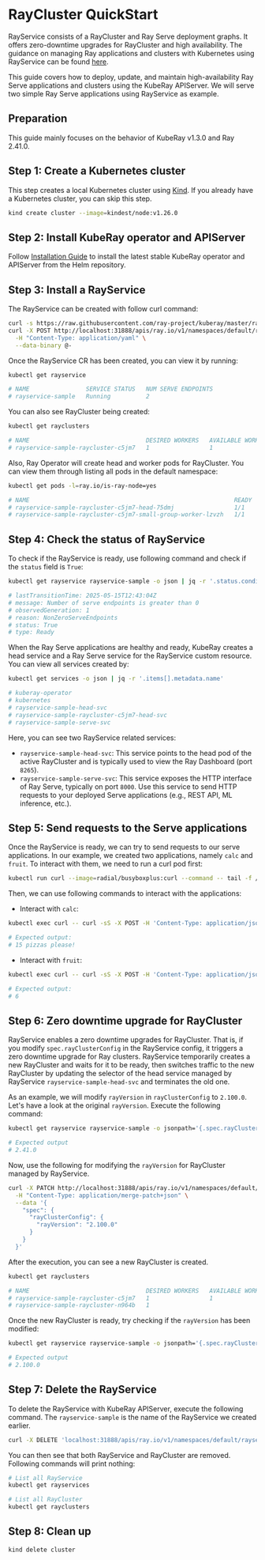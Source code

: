 # RayCluster QuickStart

RayService consists of a RayCluster and Ray Serve deployment graphs. It offers
zero-downtime upgrades for RayCluster and high availability. The guidance on managing Ray
applications and clusters with Kubernetes using RayService can be found
[here](https://docs.ray.io/en/latest/cluster/kubernetes/getting-started/rayservice-quick-start.html).

This guide covers how to deploy, update, and maintain high-availability Ray Serve
applications and clusters using the KubeRay APIServer. We will serve two simple Ray Serve
applications using RayService as example.

## Preparation

This guide mainly focuses on the behavior of KubeRay v1.3.0 and Ray 2.41.0.

## Step 1: Create a Kubernetes cluster

This step creates a local Kubernetes cluster using [Kind](https://kind.sigs.k8s.io/). If you already have a Kubernetes
cluster, you can skip this step.

```sh
kind create cluster --image=kindest/node:v1.26.0
```

## Step 2: Install KubeRay operator and APIServer

Follow [Installation Guide](../Installation.md) to install the latest stable KubeRay operator and APIServer
 from the Helm repository.

## Step 3: Install a RayService

The RayService can be created with follow curl command:

```sh
curl -s https://raw.githubusercontent.com/ray-project/kuberay/master/ray-operator/config/samples/ray-service.sample.yaml | \
curl -X POST http://localhost:31888/apis/ray.io/v1/namespaces/default/rayservices \
  -H "Content-Type: application/yaml" \
  --data-binary @-
```

Once the RayService CR has been created, you can view it by running:

```sh
kubectl get rayservice

# NAME                SERVICE STATUS   NUM SERVE ENDPOINTS
# rayservice-sample   Running          2
```

You can also see RayCluster being created:

```sh
kubectl get rayclusters

# NAME                                 DESIRED WORKERS   AVAILABLE WORKERS   CPUS    MEMORY   GPUS   STATUS   AGE
# rayservice-sample-raycluster-c5jm7   1                 1                   2500m   4Gi      0               99s
```

Also, Ray Operator will create head and worker pods for RayCluster. You can view them through listing all pods in the
default namespace:

```sh
kubectl get pods -l=ray.io/is-ray-node=yes

# NAME                                                          READY   STATUS    RESTARTS   AGE
# rayservice-sample-raycluster-c5jm7-head-75dmj                 1/1     Running   0          4m16s
# rayservice-sample-raycluster-c5jm7-small-group-worker-lzvzh   1/1     Running   0          4m16s
```

## Step 4: Check the status of RayService

To check if the RayService is ready, use following command and check if the `status` field
is `True`:

```sh
kubectl get rayservice rayservice-sample -o json | jq -r '.status.conditions[] | select(.type=="Ready") | to_entries[] | "\(.key): \(.value)"'

# lastTransitionTime: 2025-05-15T12:43:04Z
# message: Number of serve endpoints is greater than 0
# observedGeneration: 1
# reason: NonZeroServeEndpoints
# status: True
# type: Ready
```

When the Ray Serve applications are healthy and ready, KubeRay creates a head service and
a Ray Serve service for the RayService custom resource. You can view all services created
by:

```sh
kubectl get services -o json | jq -r '.items[].metadata.name'

# kuberay-operator
# kubernetes
# rayservice-sample-head-svc
# rayservice-sample-raycluster-c5jm7-head-svc
# rayservice-sample-serve-svc
```

Here, you can see two RayService related services:

- `rayservice-sample-head-svc`:
    This service points to the head pod of the active RayCluster and is typically used to
view the Ray Dashboard (port `8265`).
- `rayservice-sample-serve-svc`:
    This service exposes the HTTP interface of Ray Serve, typically on port `8000`. Use
this service to send HTTP requests to your deployed Serve applications (e.g., REST API, ML
inference, etc.).

## Step 5: Send requests to the Serve applications

Once the RayService is ready, we can try to send requests to our serve applications. In
our example, we created two applications, namely `calc` and `fruit`. To interact with
them, we need to run a curl pod first:

```sh
kubectl run curl --image=radial/busyboxplus:curl --command -- tail -f /dev/null
```

Then, we can use following commands to interact with the applications:

- Interact with `calc`:

```sh
kubectl exec curl -- curl -sS -X POST -H 'Content-Type: application/json' rayservice-sample-serve-svc:8000/calc/ -d '["MUL", 3]'

# Expected output:
# 15 pizzas please!
```

- Interact with `fruit`:

```sh
kubectl exec curl -- curl -sS -X POST -H 'Content-Type: application/json' rayservice-sample-serve-svc:8000/fruit/ -d '["MANGO", 2]'

# Expected output:
# 6
```

## Step 6: Zero downtime upgrade for RayCluster

RayService enables a zero downtime upgrades for RayCluster. That is, if you modify
`spec.rayClusterConfig` in the RayService config, it triggers a zero downtime upgrade for
Ray clusters. RayService temporarily creates a new RayCluster and waits for it to be
ready, then switches traffic to the new RayCluster by updating the selector of the head
service managed by RayService `rayservice-sample-head-svc` and terminates the old one.

As an example, we will modify `rayVersion` in `rayClusterConfig` to `2.100.0`. Let's have
a look at the original `rayVersion`. Execute the following command:

```sh
kubectl get rayservice rayservice-sample -o jsonpath='{.spec.rayClusterConfig.rayVersion}'

# Expected output
# 2.41.0
```

Now, use the following for modifying the `rayVersion` for RayCluster managed by RayService.

```sh
curl -X PATCH http://localhost:31888/apis/ray.io/v1/namespaces/default/rayservices/rayservice-sample \
  -H "Content-Type: application/merge-patch+json" \
  --data '{
    "spec": {
      "rayClusterConfig": {
        "rayVersion": "2.100.0"
      }
    }
  }'
```

After the execution, you can see a new RayCluster is created.

```sh
kubectl get rayclusters

# NAME                                 DESIRED WORKERS   AVAILABLE WORKERS   CPUS    MEMORY   GPUS   STATUS   AGE
# rayservice-sample-raycluster-c5jm7   1                 1                   2500m   4Gi      0      ready    46m
# rayservice-sample-raycluster-n964b   1                                     2500m   4Gi      0               5s
```

Once the new RayCluster is ready, try checking if the `rayVersion` has been modified:

```sh
kubectl get rayservice rayservice-sample -o jsonpath='{.spec.rayClusterConfig.rayVersion}'

# Expected output
# 2.100.0
```

## Step 7: Delete the RayService

To delete the RayService with KubeRay APIServer, execute the following command. The `rayservice-sample` is the name of
the RayService we created earlier.

```sh
curl -X DELETE 'localhost:31888/apis/ray.io/v1/namespaces/default/rayservices/rayservice-sample'
```

You can then see that both RayService and RayCluster are removed. Following commands will
print nothing:

```sh
# List all RayService
kubectl get rayservices

# List all RayCluster
kubectl get rayclusters
```

## Step 8: Clean up

```sh
kind delete cluster
```
